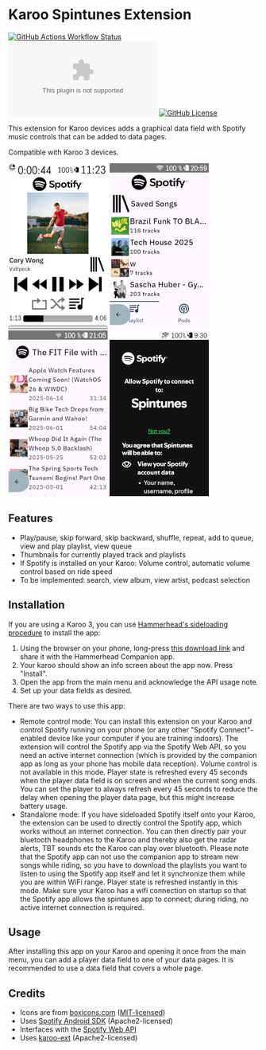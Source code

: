# Karoo Spintunes Extension

[![GitHub Actions Workflow Status](https://img.shields.io/github/actions/workflow/status/timklge/karoo-spintunes/android.yml)](https://github.com/timklge/karoo-spintunes/actions/workflows/android.yml)
[![GitHub Downloads (specific asset, all releases)](https://img.shields.io/github/downloads/timklge/karoo-spintunes/app-release.apk)](https://github.com/timklge/karoo-spintunes/releases)
[![GitHub License](https://img.shields.io/github/license/timklge/karoo-spintunes)](https://github.com/timklge/karoo-spintunes/blob/master/LICENSE)

This extension for Karoo devices adds a graphical data field with Spotify music controls that can be added to data pages.

Compatible with Karoo 3 devices.

![Player](player.png)
![Playlists](playlists.png)
![Podcast](podcast.png)
![Login](login.png)

## Features

- Play/pause, skip forward, skip backward, shuffle, repeat, add to queue, view and play playlist, view queue
- Thumbnails for currently played track and playlists
- If Spotify is installed on your Karoo: Volume control, automatic volume control based on ride speed
- To be implemented: search, view album, view artist, podcast selection

## Installation

If you are using a Karoo 3, you can use [Hammerhead's sideloading procedure](https://support.hammerhead.io/hc/en-us/articles/31576497036827-Companion-App-Sideloading) to install the app:

1. Using the browser on your phone, long-press [this download link](https://github.com/timklge/karoo-spintunes/releases/latest/download/app-release.apk) and share it with the Hammerhead Companion app.
2. Your karoo should show an info screen about the app now. Press "Install".
3. Open the app from the main menu and acknowledge the API usage note.
4. Set up your data fields as desired.

There are two ways to use this app:

- Remote control mode: You can install this extension on your Karoo and control Spotify running on your phone (or any other "Spotify Connect"-enabled device like your computer if you are training indoors). The extension will control the Spotify app via the Spotify Web API, so you need an active internet connection (which is provided by the companion app as long as your phone has mobile data reception). Volume control is not available in this mode. Player state is refreshed every 45 seconds when the player data field is on screen and when the current song ends. You can set the player to always refresh every 45 seconds to reduce the delay when opening the player data page, but this might increase battery usage.
- Standalone mode: If you have sideloaded Spotify itself onto your Karoo, the extension can be used to directly control the Spotify app, which works without an internet connection. You can then directly pair your bluetooth headphones to the Karoo and thereby also get the radar alerts, TBT sounds etc the Karoo can play over bluetooth. Please note that the Spotify app can not use the companion app to stream new songs while riding, so you have to download the playlists you want to listen to using the Spotify app itself and let it synchronize them while you are within WiFi range. Player state is refreshed instantly in this mode. Make sure your Karoo has a wifi connection on startup so that the Spotify app allows the spintunes app to connect; during riding, no active internet connection is required.

## Usage

After installing this app on your Karoo and opening it once from the main menu, you can add a player data field to one of your data pages. It is recommended to use a data field that covers a whole page.

## Credits

- Icons are from [boxicons.com](https://boxicons.com) ([MIT-licensed](icon_credits.txt))
- Uses [Spotify Android SDK](https://github.com/spotify/android-sdk) (Apache2-licensed)
- Interfaces with the [Spotify Web API](https://developer.spotify.com/documentation/web-api/)
- Uses [karoo-ext](https://github.com/hammerheadnav/karoo-ext) (Apache2-licensed)
